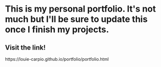 <h1>This is my personal portfolio. It's not much but I'll be sure to update this once I finish my projects.</h1>
<h2>Visit the link!</h2>
https://louie-carpio.github.io/portfolio/portfolio.html
